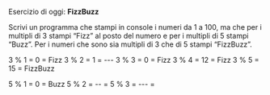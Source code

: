Esercizio di oggi: **FizzBuzz**

Scrivi un programma che stampi in console i numeri da 1 a 100,
 ma che per i multipli di 3 stampi “Fizz” al posto del numero e per i multipli di 5 stampi “Buzz”.
 Per i numeri che sono sia multipli di 3 che di 5 stampi “FizzBuzz”.


 3 % 1 = 0 = Fizz
 3 % 2 = 1 = ---
 3 % 3 = 0 = Fizz
 3 % 4 = 12 = Fizz
 3 % 5 = 15 = FizzBuzz


 5 % 1 = 0 = Buzz
 5 % 2 = -- = 
 5 % 3 = --- = 